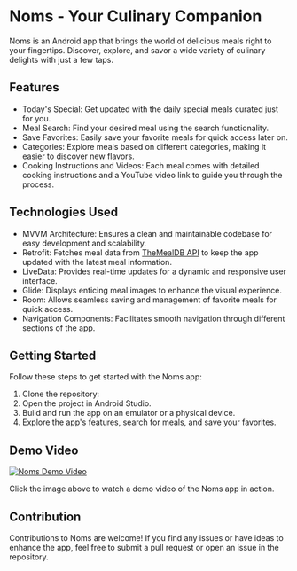 # Noms - Your Culinary Companion

Noms is an Android app that brings the world of delicious meals right to your fingertips. Discover, explore, and savor a wide variety of culinary delights with just a few taps.

## Features

- Today's Special: Get updated with the daily special meals curated just for you.
- Meal Search: Find your desired meal using the search functionality.
- Save Favorites: Easily save your favorite meals for quick access later on.
- Categories: Explore meals based on different categories, making it easier to discover new flavors.
- Cooking Instructions and Videos: Each meal comes with detailed cooking instructions and a YouTube video link to guide you through the process.

## Technologies Used

- MVVM Architecture: Ensures a clean and maintainable codebase for easy development and scalability.
- Retrofit: Fetches meal data from [TheMealDB API](https://www.themealdb.com/api.php) to keep the app updated with the latest meal information.
- LiveData: Provides real-time updates for a dynamic and responsive user interface.
- Glide: Displays enticing meal images to enhance the visual experience.
- Room: Allows seamless saving and management of favorite meals for quick access.
- Navigation Components: Facilitates smooth navigation through different sections of the app.

## Getting Started

Follow these steps to get started with the Noms app:

1. Clone the repository: 
2. Open the project in Android Studio.
3. Build and run the app on an emulator or a physical device.
4. Explore the app's features, search for meals, and save your favorites.

## Demo Video

[![Noms Demo Video](https://drive.google.com/uc?export=download&id=10mKbCq7akxtCtAPfx-xvIAzdZhhOUVSL)](https://drive.google.com/file/d/VIDEO_ID/view?usp=sharing)


Click the image above to watch a demo video of the Noms app in action.

## Contribution

Contributions to Noms are welcome! If you find any issues or have ideas to enhance the app, feel free to submit a pull request or open an issue in the repository.



